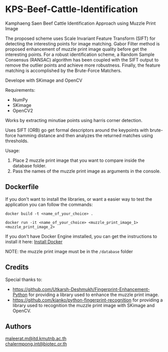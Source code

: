 # KPS-Beef-Cattle-Identification
Kamphaeng Saen Beef Cattle Identification Approach using Muzzle Print Image

The proposed scheme uses Scale Invariant Feature Transform (SIFT) for detecting the interesting points for image matching. Gabor Filter method is proposed enhancement of muzzle print image quality before get the interesting points. For a robust identification scheme, a Random Sample Consensus (RANSAC) algorithm has been coupled with the SIFT output to remove the outlier points and achieve more robustness. Finally, the feature matching is accomplished by the Brute-Force Matchers.

Develope with SKimage and OpenCV

Requirements:
- NumPy
- SKimage
- OpenCV2


Works by extracting minutiae points using harris corner detection.

Uses SIFT (ORB) go get formal descriptors around the keypoints with brute-force hamming distance and then analyzes the returned matches using thresholds.

Usage:

1. Place 2 muzzle print image that you want to compare inside the database folder.
2. Pass the names of the muzzle print image as arguments in the console.

## Dockerfile

If you don't want to install the libraries, or want a easier way to test the application you can follow the commands:

```shell
docker build -t <name_of_your_choice> .

docker run -it <name_of_your_choice> <muzzle_print_image_1> <muzzle_print_image_2>
```

If you don't have Docker Engine imstalled, you can get the instructions to install it here: [Install Docker](https://docs.docker.com/v17.09/engine/installation/)

NOTE: the muzzle print image must be in the `/database` folder

## Credits

Special thanks to:
- https://github.com/Utkarsh-Deshmukh/Fingerprint-Enhancement-Python for providing a library used to enhance the muzzle print image.
- https://github.com/kjanko/python-fingerprint-recognition for providing a library used to recognition the muzzle print image with SKimage and OpenCV.

## Authors

maleerat.m@itd.kmutnb.ac.th<br/>
chalermpong.int@biotec.or.th
